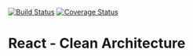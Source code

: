 [![Build Status](https://travis-ci.com/linconkusunoki/clean-react.svg?branch=main)](https://travis-ci.com/linconkusunoki/clean-react)
[![Coverage Status](https://coveralls.io/repos/github/linconkusunoki/clean-react/badge.svg?branch=main)](https://coveralls.io/github/linconkusunoki/clean-react?branch=main)

# React - Clean Architecture
